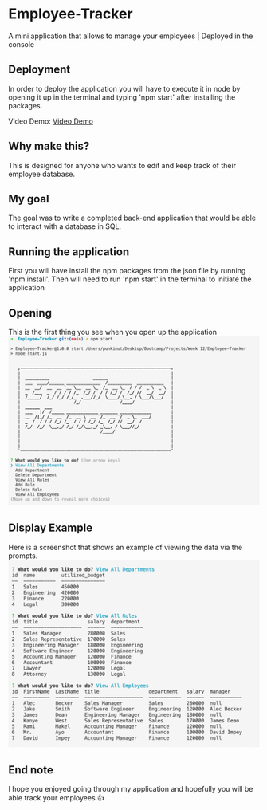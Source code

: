 # Employee-Tracker
A mini application that allows to manage your employees | Deployed in the console

## Deployment

In order to deploy the application you will have to execute it in node by opening it up in the terminal and typing 'npm start' after installing the packages. 

Video Demo: [Video Demo](https://www.youtube.com/watch?v=xZg3TGpeHgc)

## Why make this?
This is designed for anyone who wants to edit and keep track of their employee database.

## My goal
The goal was to write a completed back-end application that would be able to interact with a database in SQL. 


## Running the application

First you will have install the npm packages from the json file by running 'npm install'. Then will need to run 'npm start' in the terminal to initiate the application

## Opening

This is the first thing you see when you open up the application
![Opening](./assets/images/open.png)

## Display Example

Here is a screenshot that shows an example of viewing the data via the prompts.
![Display Example](./assets/images/display.png)

## End note
I hope you enjoyed going through my application and hopefully you will be able track your employees 👍